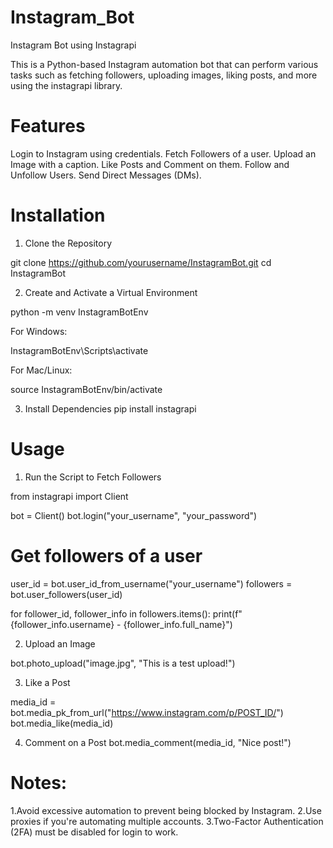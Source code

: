 # Instagram_Bot
Instagram Bot using Instagrapi

This is a Python-based Instagram automation bot that can perform various tasks such as fetching followers, uploading images, liking posts, and more using the instagrapi library.

# Features
Login to Instagram using credentials.
Fetch Followers of a user.
Upload an Image with a caption.
Like Posts and Comment on them.
Follow and Unfollow Users.
Send Direct Messages (DMs).

# Installation

1. Clone the Repository

git clone https://github.com/yourusername/InstagramBot.git
cd InstagramBot

2. Create and Activate a Virtual Environment

python -m venv InstagramBotEnv

For Windows:

InstagramBotEnv\Scripts\activate

For Mac/Linux:

source InstagramBotEnv/bin/activate

3. Install Dependencies
pip install instagrapi

# Usage
1. Run the Script to Fetch Followers

from instagrapi import Client

bot = Client()
bot.login("your_username", "your_password")

# Get followers of a user
user_id = bot.user_id_from_username("your_username")
followers = bot.user_followers(user_id)

for follower_id, follower_info in followers.items():
    print(f"{follower_info.username} - {follower_info.full_name}")

2. Upload an Image

bot.photo_upload("image.jpg", "This is a test upload!")

3. Like a Post

media_id = bot.media_pk_from_url("https://www.instagram.com/p/POST_ID/")
bot.media_like(media_id)

4. Comment on a Post
bot.media_comment(media_id, "Nice post!")



# Notes:
1.Avoid excessive automation to prevent being blocked by Instagram.
2.Use proxies if you're automating multiple accounts.
3.Two-Factor Authentication (2FA) must be disabled for login to work.
